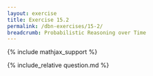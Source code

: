 ```yaml
---
layout: exercise
title: Exercise 15.2
permalink: /dbn-exercises/15-2/
breadcrumb: Probabilistic Reasoning over Time
---
```


{% include mathjax_support %}

<div><i class="arrow-up loader" data-chapter="dbn-exercises" data-exercise="ex_2" data-rating="0"></i></div>
{% include_relative question.md %}
